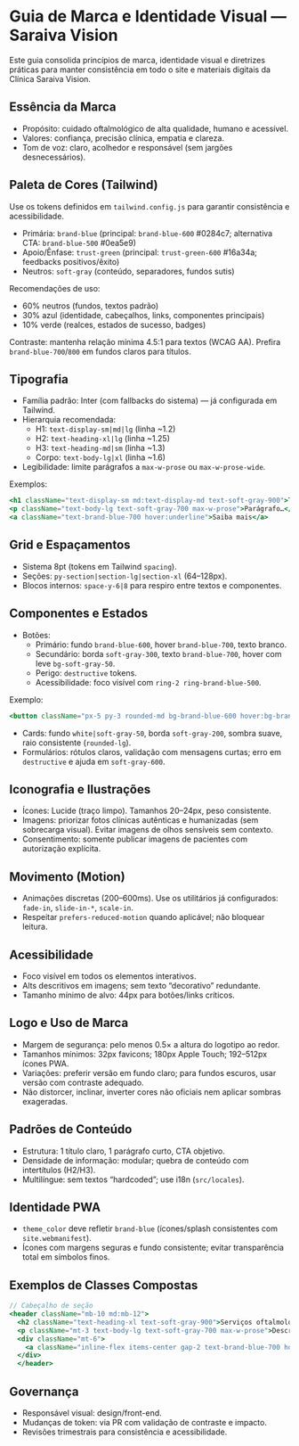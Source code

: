 # Guia de Marca e Identidade Visual — Saraiva Vision

Este guia consolida princípios de marca, identidade visual e diretrizes práticas para manter consistência em todo o site e materiais digitais da Clínica Saraiva Vision.

## Essência da Marca
- Propósito: cuidado oftalmológico de alta qualidade, humano e acessível.
- Valores: confiança, precisão clínica, empatia e clareza.
- Tom de voz: claro, acolhedor e responsável (sem jargões desnecessários).

## Paleta de Cores (Tailwind)
Use os tokens definidos em `tailwind.config.js` para garantir consistência e acessibilidade.

- Primária: `brand-blue` (principal: `brand-blue-600` #0284c7; alternativa CTA: `brand-blue-500` #0ea5e9)
- Apoio/Ênfase: `trust-green` (principal: `trust-green-600` #16a34a; feedbacks positivos/êxito)
- Neutros: `soft-gray` (conteúdo, separadores, fundos sutis)

Recomendações de uso:
- 60% neutros (fundos, textos padrão)
- 30% azul (identidade, cabeçalhos, links, componentes principais)
- 10% verde (realces, estados de sucesso, badges)

Contraste: mantenha relação mínima 4.5:1 para textos (WCAG AA). Prefira `brand-blue-700`/`800` em fundos claros para títulos.

## Tipografia
- Família padrão: Inter (com fallbacks do sistema) — já configurada em Tailwind.
- Hierarquia recomendada:
  - H1: `text-display-sm|md|lg` (linha ~1.2)
  - H2: `text-heading-xl|lg` (linha ~1.25)
  - H3: `text-heading-md|sm` (linha ~1.3)
  - Corpo: `text-body-lg|xl` (linha ~1.6)
- Legibilidade: limite parágrafos a `max-w-prose` ou `max-w-prose-wide`.

Exemplos:
```jsx
<h1 className="text-display-sm md:text-display-md text-soft-gray-900">Título</h1>
<p className="text-body-lg text-soft-gray-700 max-w-prose">Parágrafo…</p>
<a className="text-brand-blue-700 hover:underline">Saiba mais</a>
```

## Grid e Espaçamentos
- Sistema 8pt (tokens em Tailwind `spacing`).
- Seções: `py-section|section-lg|section-xl` (64–128px).
- Blocos internos: `space-y-6|8` para respiro entre textos e componentes.

## Componentes e Estados
- Botões:
  - Primário: fundo `brand-blue-600`, hover `brand-blue-700`, texto branco.
  - Secundário: borda `soft-gray-300`, texto `brand-blue-700`, hover com leve `bg-soft-gray-50`.
  - Perigo: `destructive` tokens.
  - Acessibilidade: foco visível com `ring-2 ring-brand-blue-500`.
  
Exemplo:
```jsx
<button className="px-5 py-3 rounded-md bg-brand-blue-600 hover:bg-brand-blue-700 text-white ring-offset-2 focus:outline-none focus:ring-2 focus:ring-brand-blue-500">Agendar consulta</button>
```

- Cards: fundo `white|soft-gray-50`, borda `soft-gray-200`, sombra suave, raio consistente (`rounded-lg`).
- Formulários: rótulos claros, validação com mensagens curtas; erro em `destructive` e ajuda em `soft-gray-600`.

## Iconografia e Ilustrações
- Ícones: Lucide (traço limpo). Tamanhos 20–24px, peso consistente.
- Imagens: priorizar fotos clínicas autênticas e humanizadas (sem sobrecarga visual). Evitar imagens de olhos sensíveis sem contexto.
- Consentimento: somente publicar imagens de pacientes com autorização explícita.

## Movimento (Motion)
- Animações discretas (200–600ms). Use os utilitários já configurados: `fade-in`, `slide-in-*`, `scale-in`.
- Respeitar `prefers-reduced-motion` quando aplicável; não bloquear leitura.

## Acessibilidade
- Foco visível em todos os elementos interativos.
- Alts descritivos em imagens; sem texto “decorativo” redundante.
- Tamanho mínimo de alvo: 44px para botões/links críticos.

## Logo e Uso de Marca
- Margem de segurança: pelo menos 0.5× a altura do logotipo ao redor.
- Tamanhos mínimos: 32px favicons; 180px Apple Touch; 192–512px ícones PWA.
- Variações: preferir versão em fundo claro; para fundos escuros, usar versão com contraste adequado.
- Não distorcer, inclinar, inverter cores não oficiais nem aplicar sombras exageradas.

## Padrões de Conteúdo
- Estrutura: 1 título claro, 1 parágrafo curto, CTA objetivo.
- Densidade de informação: modular; quebra de conteúdo com intertítulos (H2/H3).
- Multilíngue: sem textos “hardcoded”; use i18n (`src/locales`).

## Identidade PWA
- `theme_color` deve refletir `brand-blue` (ícones/splash consistentes com `site.webmanifest`).
- Ícones com margens seguras e fundo consistente; evitar transparência total em símbolos finos.

## Exemplos de Classes Compostas
```jsx
// Cabeçalho de seção
<header className="mb-10 md:mb-12">
  <h2 className="text-heading-xl text-soft-gray-900">Serviços oftalmológicos</h2>
  <p className="mt-3 text-body-lg text-soft-gray-700 max-w-prose">Descrição curta…</p>
  <div className="mt-6">
    <a className="inline-flex items-center gap-2 text-brand-blue-700 hover:text-brand-blue-800 hover:underline">Ver todos</a>
  </div>
  </header>
```

## Governança
- Responsável visual: design/front-end.
- Mudanças de token: via PR com validação de contraste e impacto.
- Revisões trimestrais para consistência e acessibilidade.


